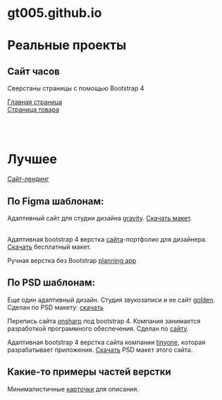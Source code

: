# gt005.github.io
<meta name="yandex-verification" content="62d9068c791b0bb9" />

<h1>Реальные проекты</h1>
<h2>Сайт часов</h2>
<p>Сверстаны страницы с помощью Bootstrap 4</p>
<a href="https://watch-group.com/ru/">Главная страница</a><br>
<a href="https://watch-group.com/ru/product/remen-dlya-chasov-tommy-hilfiger-679301821/">Страница товара</a>

<br><br>
<h1>Лучшее</h1>
<a href="https://gt005.github.io/landing_for_it_class">Сайт-лендинг</a>

<h2>По Figma шаблонам:</h2> 
Адаптивный сайт для студии дизайна <a href="https://gt005.github.io/gravity/">gravity</a>. <a href="https://gt005.github.io/gravity/Gravity.fig">Скачать макет</a>. <br> <br>

Адаптивная bootstrap 4 верстка <a href="http://gt005.github.io/designer_portfolio/">сайта</a>-портфолио для дизайнера. <a href="http://gt005.github.io/designer_portfolio/Free  Landing  Page Template.fig">Скачать</a> бесплатный макет.

Ручная верстка без Bootstrap <a href="https://gt005.github.io/planning%20app/">planning app</a>

<h2>По PSD шаблонам:</h2> 

Еще один адаптивный дизайн. Студия звукозаписи и ее сайт <a href="https://gt005.github.io/golden/">golden</a>. Сделан по PSD макету: <a href="https://gt005.github.io/golden/Golden-One Page Web Template.psd">скачать</a>

Перепись сайта <a href="http://gt005.github.io/onsharp-copy/">onsharp</a> под bootstrap 4. Компания занимается разработкой программного обеспечения. Сделан по <a href="https://www.onsharp.com">сайту</a>.

Адаптивная bootstrap 4 верстка сайта компании <a href="http://gt005.github.io/tinyone/">tinyone</a>, которая разрабатывает приложения. <a href="http://gt005.github.io/tinyone/tinyone.psd">Скачать</a> PSD макет этого сайта.

<h2>Какие-то примеры частей верстки</h2> 
Минималистичные <a href="https://gt005.github.io/mini%20widgets/about%20card%20with%20shift.html">карточки</a> для описания. 
